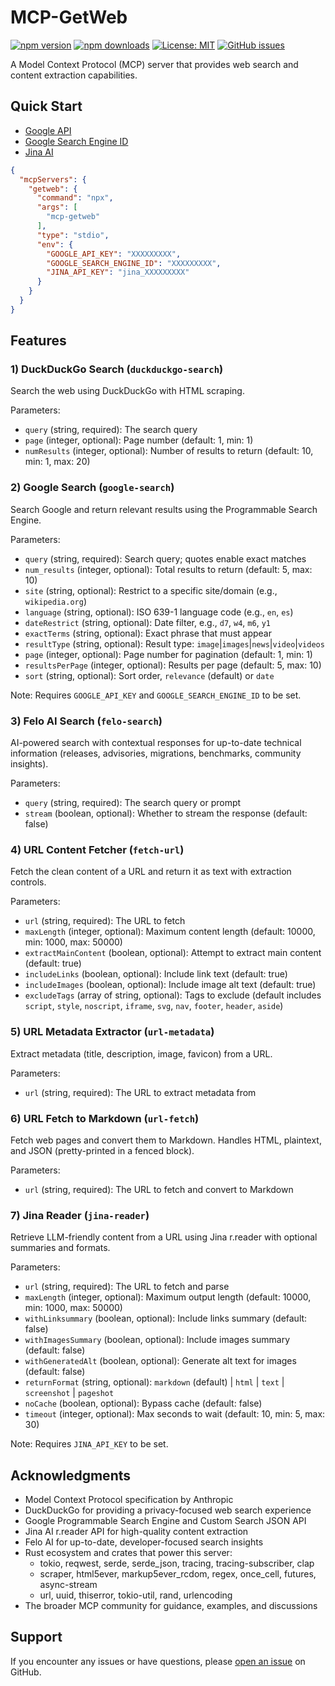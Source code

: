 # MCP-GetWeb

[![npm version](https://img.shields.io/npm/v/mcp-getweb)](https://www.npmjs.com/package/mcp-getweb) [![npm downloads](https://img.shields.io/npm/dm/mcp-getweb)](https://www.npmjs.com/package/mcp-getweb)
[![License: MIT](https://img.shields.io/badge/License-MIT-yellow.svg)](https://opensource.org/licenses/MIT)
[![GitHub issues](https://img.shields.io/github/issues/ivan-mezentsev/mcp-getweb.svg)](https://github.com/ivan-mezentsev/mcp-getweb/issues)

A Model Context Protocol (MCP) server that provides web search and content extraction capabilities.

## Quick Start

- [Google API](https://support.google.com/googleapi/answer/6158862?hl=en)
- [Google Search Engine ID](https://support.google.com/programmable-search/answer/12499034?hl=en)
- [Jina AI](https://jina.ai)

```json
{
  "mcpServers": {
    "getweb": {
      "command": "npx",
      "args": [
        "mcp-getweb"
      ],
      "type": "stdio",
      "env": {
        "GOOGLE_API_KEY": "XXXXXXXXX",
        "GOOGLE_SEARCH_ENGINE_ID": "XXXXXXXXX",
        "JINA_API_KEY": "jina_XXXXXXXXX"
      }
    }
  }
}
```

## Features

### 1) DuckDuckGo Search (`duckduckgo-search`)

Search the web using DuckDuckGo with HTML scraping.

Parameters:

- `query` (string, required): The search query
- `page` (integer, optional): Page number (default: 1, min: 1)
- `numResults` (integer, optional): Number of results to return (default: 10, min: 1, max: 20)

### 2) Google Search (`google-search`)

Search Google and return relevant results using the Programmable Search Engine.

Parameters:

- `query` (string, required): Search query; quotes enable exact matches
- `num_results` (integer, optional): Total results to return (default: 5, max: 10)
- `site` (string, optional): Restrict to a specific site/domain (e.g., `wikipedia.org`)
- `language` (string, optional): ISO 639-1 language code (e.g., `en`, `es`)
- `dateRestrict` (string, optional): Date filter, e.g., `d7`, `w4`, `m6`, `y1`
- `exactTerms` (string, optional): Exact phrase that must appear
- `resultType` (string, optional): Result type: `image`|`images`|`news`|`video`|`videos`
- `page` (integer, optional): Page number for pagination (default: 1, min: 1)
- `resultsPerPage` (integer, optional): Results per page (default: 5, max: 10)
- `sort` (string, optional): Sort order, `relevance` (default) or `date`

Note: Requires `GOOGLE_API_KEY` and `GOOGLE_SEARCH_ENGINE_ID` to be set.

### 3) Felo AI Search (`felo-search`)

AI-powered search with contextual responses for up-to-date technical information (releases, advisories, migrations, benchmarks, community insights).

Parameters:

- `query` (string, required): The search query or prompt
- `stream` (boolean, optional): Whether to stream the response (default: false)

### 4) URL Content Fetcher (`fetch-url`)

Fetch the clean content of a URL and return it as text with extraction controls.

Parameters:

- `url` (string, required): The URL to fetch
- `maxLength` (integer, optional): Maximum content length (default: 10000, min: 1000, max: 50000)
- `extractMainContent` (boolean, optional): Attempt to extract main content (default: true)
- `includeLinks` (boolean, optional): Include link text (default: true)
- `includeImages` (boolean, optional): Include image alt text (default: true)
- `excludeTags` (array of string, optional): Tags to exclude (default includes `script`, `style`, `noscript`, `iframe`, `svg`, `nav`, `footer`, `header`, `aside`)

### 5) URL Metadata Extractor (`url-metadata`)

Extract metadata (title, description, image, favicon) from a URL.

Parameters:

- `url` (string, required): The URL to extract metadata from

### 6) URL Fetch to Markdown (`url-fetch`)

Fetch web pages and convert them to Markdown. Handles HTML, plaintext, and JSON (pretty-printed in a fenced block).

Parameters:

- `url` (string, required): The URL to fetch and convert to Markdown

### 7) Jina Reader (`jina-reader`)

Retrieve LLM-friendly content from a URL using Jina r.reader with optional summaries and formats.

Parameters:

- `url` (string, required): The URL to fetch and parse
- `maxLength` (integer, optional): Maximum output length (default: 10000, min: 1000, max: 50000)
- `withLinksummary` (boolean, optional): Include links summary (default: false)
- `withImagesSummary` (boolean, optional): Include images summary (default: false)
- `withGeneratedAlt` (boolean, optional): Generate alt text for images (default: false)
- `returnFormat` (string, optional): `markdown` (default) | `html` | `text` | `screenshot` | `pageshot`
- `noCache` (boolean, optional): Bypass cache (default: false)
- `timeout` (integer, optional): Max seconds to wait (default: 10, min: 5, max: 30)

Note: Requires `JINA_API_KEY` to be set.

## Acknowledgments

- Model Context Protocol specification by Anthropic
- DuckDuckGo for providing a privacy-focused web search experience
- Google Programmable Search Engine and Custom Search JSON API
- Jina AI r.reader API for high-quality content extraction
- Felo AI for up-to-date, developer-focused search insights
- Rust ecosystem and crates that power this server:
  - tokio, reqwest, serde, serde_json, tracing, tracing-subscriber, clap
  - scraper, html5ever, markup5ever_rcdom, regex, once_cell, futures, async-stream
  - url, uuid, thiserror, tokio-util, rand, urlencoding
- The broader MCP community for guidance, examples, and discussions

## Support

If you encounter any issues or have questions, please [open an issue](https://github.com/mcp-getweb-team/mcp-getweb/issues) on GitHub.

